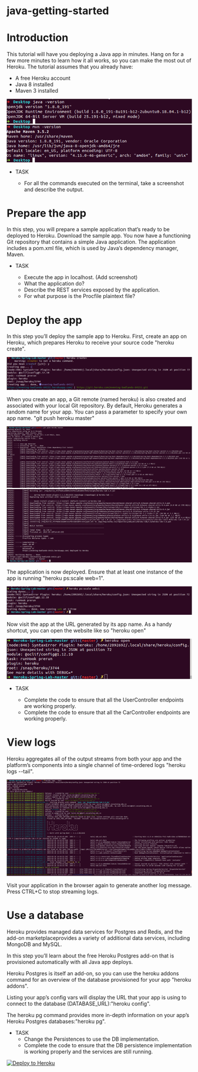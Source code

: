 # java-getting-started

# Introduction
This tutorial will have you deploying a Java app in minutes. Hang on for a few more minutes to learn how it all works, so you can make the most out of Heroku. The tutorial assumes that you already have:
- A free Heroku account
- Java 8 installed
- Maven 3 installed

![""](img/javaVersion.png)
![""](img/mvnVersion.png)


- TASK

	- For all the commands executed on the terminal, take a screenshot and describe the output.

# Prepare the app
In this step, you will prepare a sample application that’s ready to be deployed to Heroku. Download the sample app. You now have a functioning Git repository that contains a simple Java application. The application includes a pom.xml file, which is used by Java’s dependency manager, Maven.

- TASK

	- Execute the app in localhost. (Add screenshot)
	- What the application do?
	- Describe the REST services exposed by the application.
	- For what purpose is the Procfile plaintext file? 

# Deploy the app
In this step you’ll deploy the sample app to Heroku. First, create an app on Heroku, which prepares Heroku to receive your source code "heroku create".

![""](img/1herokuCreate.png)

When you create an app, a Git remote (named heroku) is also created and associated with your local Git repository. By default, Heroku generates a random name for your app. You can pass a parameter to specify your own app name. "git push heroku master"

![""](img/2pushHerokuMaster.png)
![""](img/3pushHerokuMaster.png)

The application is now deployed. Ensure that at least one instance of the app is running "heroku ps:scale web=1".

![""](img/4herokuScale.png)

Now visit the app at the URL generated by its app name. As a handy shortcut, you can open the website like so "heroku open"

![""](img/5herokuOpen.png)


- TASK

	- Complete the code to ensure that all the UserController endpoints are working properly.
	- Complete the code to ensure that all the CarController endpoints are working properly.

# View logs
Heroku aggregates all of the output streams from both your app and the platform’s components into a single channel of time-ordered logs "heroku logs --tail".

![""](img/6herokuLogs.png)

Visit your application in the browser again to generate another log message.
Press CTRL+C to stop streaming logs.

# Use a database

Heroku provides managed data services for Postgres and Redis, and the add-on marketplaceprovides a variety of additional data services, including MongoDB and MySQL.

In this step you’ll learn about the free Heroku Postgres add-on that is provisioned automatically with all Java app deploys.

Heroku Postgres is itself an add-on, so you can use the heroku addons command for an overview of the database provisioned for your app "heroku addons".

Listing your app’s config vars will display the URL that your app is using to connect to the database (DATABASE_URL):"heroku config".

The heroku pg command provides more in-depth information on your app’s Heroku Postgres databases:"heroku pg".

- TASK
	- Change the Persistences to use the DB implementation.
	- Complete the code to ensure that the DB persistence implementation is working properly and the services are still running.





[![Deploy to Heroku](https://www.herokucdn.com/deploy/button.png)](https://heroku.com/deploy)

